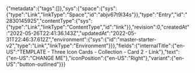 {"metadata":{"tags":[]},"sys":{"space":{"sys":{"type":"Link","linkType":"Space","id":"abjv67t9l34s"}},"type":"Entry","id":"2830145925","contentType":{"sys":{"type":"Link","linkType":"ContentType","id":"link"}},"revision":0,"createdAt":"2022-05-26T22:41:36.143Z","updatedAt":"2022-05-31T22:46:37.612Z","environment":{"sys":{"id":"master-starter-v2","type":"Link","linkType":"Environment"}}},"fields":{"internalTitle":{"en-US":"TEMPLATE - Three Icon Cards - Collection - Card 2 - Link"},"text":{"en-US":"CHANGE ME"},"iconPosition":{"en-US":"Right"},"variant":{"en-US":"button-outlined"}}}